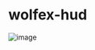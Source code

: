 # wolfex-hud
![image](https://user-images.githubusercontent.com/91018450/157107427-af37cebe-0d86-42fb-a3ad-48bf8feea688.png)
